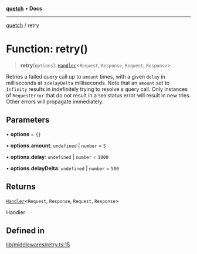 [**quetch**](../README.md) • **Docs**

***

[quetch](../README.md) / retry

# Function: retry()

> **retry**(`options`): [`Handler`](../type-aliases/Handler.md)\<`Request`, `Response`, `Request`, `Response`\>

Retries a failed query call up to `amount` times, with a given `delay` in milliseconds at ±`delayDelta` milliseconds.
Note that an `amount` set to `Infinity` results in indefinitely trying to resolve a query call.
Only instances of `RequestError` that do not result in a `500` status error will result in new tries. Other errors will propagate immediately.

## Parameters

• **options** = `{}`

• **options.amount**: `undefined` \| `number` = `5`

• **options.delay**: `undefined` \| `number` = `1000`

• **options.delayDelta**: `undefined` \| `number` = `500`

## Returns

[`Handler`](../type-aliases/Handler.md)\<`Request`, `Response`, `Request`, `Response`\>

Handler

## Defined in

[lib/middlewares/retry.ts:15](https://github.com/nevoland/quetch/blob/b70842cb9761fe7c217edef26e0fbc90449abccb/lib/middlewares/retry.ts#L15)
